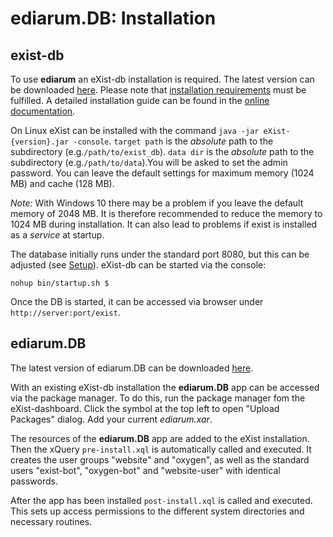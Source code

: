 # ediarum.DB: Installation

## exist-db

To use **ediarum** an eXist-db installation is required. The latest version can be downloaded [here](https://github.com/eXist-db/exist).
Please  note that [installation requirements](https://exist-db.org/exist/apps/doc/basic-installation#system-requirements) must be fulfilled.
A detailed installation guide can be found in the [online documentation](https://exist-db.org/exist/apps/doc/basic-installation).

On Linux eXist can be installed with the command `java -jar eXist-{version}.jar -console`.
`target path` is the *absolute* path to the subdirectory (e.g.`/path/to/exist_db`).
`data dir` is the *absolute* path to the subdirectory (e.g.`/path/to/data`).You will be asked to set the admin password.
You can leave the default settings for maximum memory (1024 MB) and cache (128 MB).

*Note:* With Windows 10 there may be a problem if you leave the default memory of 2048 MB. It is therefore recommended to reduce the memory to 1024 MB during installation.
It can also lead to problems if exist is installed as a *service* at startup.

The database initially runs under the standard port 8080, but this can be adjusted (see [Setup](#db-setup)).
eXist-db can be started via the console:

    nohup bin/startup.sh $

Once the DB is started, it can be accessed via browser under `http://server:port/exist`.

## ediarum.DB

The latest version of ediarum.DB can be downloaded [here](https://github.com/ediarum/ediarum.DB/releases/latest).

With an existing eXist-db installation the **ediarum.DB** app can be accessed via
the package manager. To do this, run the package manager fom the eXist-dashboard.
Click the symbol at the top left to open "Upload Packages" dialog. Add your current *ediarum.xar*.

The resources of the **ediarum.DB** app are added to the eXist installation.
Then the xQuery `pre-install.xql` is automatically called and executed.
It creates the user groups "website" and "oxygen", as well as the standard users "exist-bot", "oxygen-bot" and "website-user" with identical passwords.

After the app has been installed `post-install.xql` is called and executed.
This sets up access permissions to the different system directories and necessary routines.
